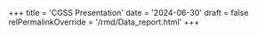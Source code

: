 +++
title = 'CGSS Presentation'
date = '2024-06-30'
draft = false
relPermalinkOverride = '/rmd/Data_report.html'
+++
